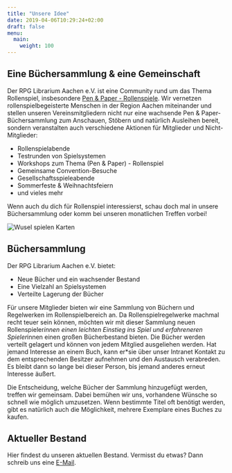 ```yaml
---
title: "Unsere Idee"
date: 2019-04-06T10:29:24+02:00
draft: false
menu:
  main:
    weight: 100
---
```


## Eine Büchersammlung & eine Gemeinschaft
Der RPG Librarium Aachen e.V. ist eine Community rund um das Thema Rollenspiel, insbesondere [Pen & Paper - Rollenspiele](https://de.wikipedia.org/wiki/Pen-%26-Paper-Rollenspiel). Wir vernetzen rollenspielbegeisterte Menschen in der Region Aachen miteinander und stellen unseren Vereinsmitgliedern nicht nur eine wachsende Pen & Paper-Büchersammlung zum Anschauen, Stöbern und natürlich Ausleihen bereit, sondern veranstalten auch verschiedene Aktionen für Mitglieder und Nicht-Mitglieder:

* Rollenspielabende
* Testrunden von Spielsystemen
* Workshops zum Thema (Pen & Paper) - Rollenspiel
* Gemeinsame Convention-Besuche
* Gesellschaftsspieleabende
* Sommerfeste & Weihnachtsfeiern
* und vieles mehr

Wenn auch du dich für Rollenspiel interessierst, schau doch mal in unsere Büchersammlung oder komm bei unseren monatlichen Treffen vorbei!

![Wusel spielen Karten](/img/wusel-spielen-karten.svg)

## Büchersammlung
Der RPG Librarium Aachen e.V. bietet:

* Neue Bücher und ein wachsender Bestand
* Eine Vielzahl an Spielsystemen
* Verteilte Lagerung der Bücher

Für unsere Mitglieder bieten wir eine Sammlung von Büchern und Regelwerken im Rollenspielbereich an. Da Rollenspielregelwerke machmal recht teuer sein können, möchten wir mit dieser Sammlung neuen Rollenspieler*innen einen leichten Einstieg ins Spiel und erfahreneren Spieler*innen einen großen Bücherbestand bieten. Die Bücher werden verteilt gelagert und können von jedem Mitglied ausgeliehen werden. Hat jemand Interesse an einem Buch, kann er*sie über unser Intranet Kontakt zu dem entsprechenden Besitzer aufnehmen und den Austausch verabreden. Es bleibt dann so lange bei dieser Person, bis jemand anderes erneut Interesse äußert.

Die Entscheidung, welche Bücher der Sammlung hinzugefügt werden, treffen wir gemeinsam. Dabei bemühen wir uns, vorhandene Wünsche so schnell wie möglich umzusetzen. Wenn bestimmte Titel oft benötigt werden, gibt es natürlich auch die Möglichkeit, mehrere Exemplare eines Buches zu kaufen.

## Aktueller Bestand
Hier findest du unseren aktuellen Bestand. Vermisst du etwas? Dann schreib uns eine [E-Mail](mailto://kontakt@rpg-librarium.de).

<!--{trackerfilter filters="16/t:18/d" displayList="y" line="y" noflipflop="y" trackerId="3" fields="18:16" showlinks="r" max="-1"}
-->
